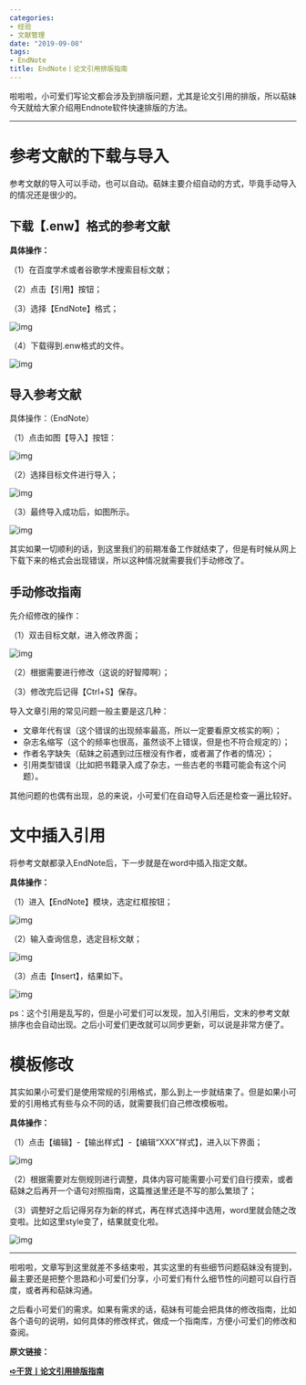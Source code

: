 ```yaml
---
categories:
- 经验
- 文献管理
date: "2019-09-08"
tags:
- EndNote
title: EndNote丨论文引用排版指南
---
```


啦啦啦，小可爱们写论文都会涉及到排版问题，尤其是论文引用的排版，所以萜妹今天就给大家介绍用Endnote软件快速排版的方法。

<!--more-->

---

# **参考文献的下载与导入**

参考文献的导入可以手动，也可以自动。萜妹主要介绍自动的方式，毕竟手动导入的情况还是很少的。

## **下载【.enw】格式的参考文献**

**具体操作：**

（1）在百度学术或者谷歌学术搜索目标文献；

（2）点击【引用】按钮；

（3）选择【EndNote】格式；

![img](https://tie-1315290370.cos.ap-beijing.myqcloud.com/TIE/202309112334416.png)

（4）下载得到.enw格式的文件。

![img](https://tie-1315290370.cos.ap-beijing.myqcloud.com/TIE/202309112334012.png)

## **导入参考文献**

具体操作：（EndNote）

（1）点击如图【导入】按钮：

![img](https://tie-1315290370.cos.ap-beijing.myqcloud.com/TIE/202309112334023.png)

（2）选择目标文件进行导入；

![img](https://tie-1315290370.cos.ap-beijing.myqcloud.com/TIE/202309112334327.png)

（3）最终导入成功后，如图所示。

![img](https://tie-1315290370.cos.ap-beijing.myqcloud.com/TIE/202309112334537.png)

其实如果一切顺利的话，到这里我们的前期准备工作就结束了，但是有时候从网上下载下来的格式会出现错误，所以这种情况就需要我们手动修改了。

## **手动修改指南**

先介绍修改的操作：

（1）双击目标文献，进入修改界面；

![img](https://tie-1315290370.cos.ap-beijing.myqcloud.com/TIE/202309112334232.png)

（2）根据需要进行修改（这说的好智障啊）；

（3）修改完后记得【Ctrl+S】保存。

导入文章引用的常见问题一般主要是这几种：

- 文章年代有误（这个错误的出现频率最高，所以一定要看原文核实的啊）；
- 杂志名缩写（这个的频率也很高，虽然谈不上错误，但是也不符合规定的）；
- 作者名字缺失（萜妹之前遇到过压根没有作者，或者漏了作者的情况）；
- 引用类型错误（比如把书籍录入成了杂志，一些古老的书籍可能会有这个问题）。

其他问题的也偶有出现，总的来说，小可爱们在自动导入后还是检查一遍比较好。

# **文中插入引用**

将参考文献都录入EndNote后，下一步就是在word中插入指定文献。

**具体操作：**

（1）进入【EndNote】模块，选定红框按钮；

![img](https://tie-1315290370.cos.ap-beijing.myqcloud.com/TIE/202309112334940.png)

（2）输入查询信息，选定目标文献；

![img](https://tie-1315290370.cos.ap-beijing.myqcloud.com/TIE/202309112334746.png)

（3）点击【Insert】，结果如下。

![img](https://tie-1315290370.cos.ap-beijing.myqcloud.com/TIE/202309112334966.png)

ps：这个引用是乱写的，但是小可爱们可以发现，加入引用后，文末的参考文献排序也会自动出现。之后小可爱们更改就可以同步更新，可以说是非常方便了。

# **模板修改**

其实如果小可爱们是使用常规的引用格式，那么到上一步就结束了。但是如果小可爱的引用格式有些与众不同的话，就需要我们自己修改模板啦。

**具体操作：**

（1）点击【编辑】-【输出样式】-【编辑“XXX”样式】，进入以下界面；

![img](https://tie-1315290370.cos.ap-beijing.myqcloud.com/TIE/202309112334688.png)

（2）根据需要对左侧规则进行调整，具体内容可能需要小可爱们自行摸索，或者萜妹之后再开一个语句对照指南，这篇推送里还是不写的那么繁琐了；

（3）调整好之后记得另存为新的样式，再在样式选择中选用，word里就会随之改变啦。比如这里style变了，结果就变化啦。

![img](https://tie-1315290370.cos.ap-beijing.myqcloud.com/TIE/202309112334669.png)

------

啦啦啦，文章写到这里就差不多结束啦，其实这里的有些细节问题萜妹没有提到，最主要还是把整个思路和小可爱们分享，小可爱们有什么细节性的问题可以自行百度，或者再和萜妹沟通。

之后看小可爱们的需求。如果有需求的话，萜妹有可能会把具体的修改指南，比如各个语句的说明，如何具体的修改样式，做成一个指南库，方便小可爱们的修改和查阅。

**原文链接：**

**[➪干货丨论文引用排版指南](https://mp.weixin.qq.com/s?__biz=MzIwMDk1OTM2OQ==&mid=2247484874&idx=1&sn=6ad4750ef642f957726c6b75c2d0d003&chksm=96f4712ca183f83a528b233afce00a29818df8a3c7dcaecfd708512088c30801664d1bd31b96&token=392107249&lang=zh_CN&scene=21#wechat_redirect)**